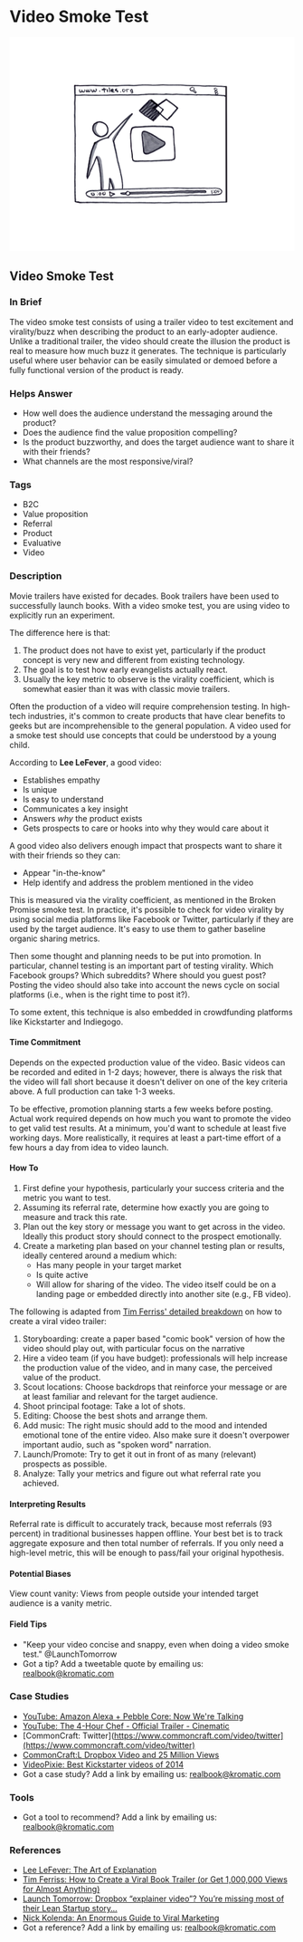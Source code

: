 # Video Smoke Test

![](../.gitbook/assets/illustration-video-smoke-test.png)

## Video Smoke Test

### In Brief

The video smoke test consists of using a trailer video to test excitement and virality/buzz when describing the product to an early-adopter audience. Unlike a traditional trailer, the video should create the illusion the product is real to measure how much buzz it generates. The technique is particularly useful where user behavior can be easily simulated or demoed before a fully functional version of the product is ready.

### Helps Answer

* How well does the audience understand the messaging around the product?
* Does the audience find the value proposition compelling?
* Is the product buzzworthy, and does the target audience want to share it with their friends?
* What channels are the most responsive/viral?

### Tags

* B2C
* Value proposition
* Referral
* Product
* Evaluative
* Video

### Description

Movie trailers have existed for decades. Book trailers have been used to successfully launch books. With a video smoke test, you are using video to explicitly run an experiment.

The difference here is that:

1. The product does not have to exist yet, particularly if the product concept is very new and different from existing technology.
2. The goal is to test how early evangelists actually react.
3. Usually the key metric to observe is the virality coefficient, which is somewhat easier than it was with classic movie trailers.

Often the production of a video will require comprehension testing. In high-tech industries, it's common to create products that have clear benefits to geeks but are incomprehensible to the general population. A video used for a smoke test should use concepts that could be understood by a young child.

According to **Lee LeFever**, a good video:

* Establishes empathy
* Is unique
* Is easy to understand
* Communicates a key insight 
* Answers _why_ the product exists
* Gets prospects to care or hooks into why they would care about it

A good video also delivers enough impact that prospects want to share it with their friends so they can:

* Appear "in-the-know"
* Help identify and address the problem mentioned in the video

This is measured via the virality coefficient, as mentioned in the Broken Promise smoke test. In practice, it's possible to check for video virality by using social media platforms like Facebook or Twitter, particularly if they are used by the target audience. It's easy to use them to gather baseline organic sharing metrics.

Then some thought and planning needs to be put into promotion. In particular, channel testing is an important part of testing virality. Which Facebook groups? Which subreddits? Where should you guest post? Posting the video should also take into account the news cycle on social platforms \(i.e., when is the right time to post it?\).

To some extent, this technique is also embedded in crowdfunding platforms like Kickstarter and Indiegogo.

#### Time Commitment

Depends on the expected production value of the video. Basic videos can be recorded and edited in 1-2 days; however, there is always the risk that the video will fall short because it doesn't deliver on one of the key criteria above. A full production can take 1-3 weeks.

To be effective, promotion planning starts a few weeks before posting. Actual work required depends on how much you want to promote the video to get valid test results. At a minimum, you'd want to schedule at least five working days. More realistically, it requires at least a part-time effort of a few hours a day from idea to video launch.

#### How To

1. First define your hypothesis, particularly your success criteria and the metric you want to test. 
2. Assuming its referral rate, determine how exactly you are going to measure and track this rate.
3. Plan out the key story or message you want to get across in the video. Ideally this product story should connect to the prospect emotionally.
4. Create a marketing plan based on your channel testing plan or results, ideally centered around a medium which:
   * Has many people in your target market
   * Is quite active
   * Will allow for sharing of the video. The video itself could be on a landing page or embedded directly into another site \(e.g., FB video\).

The following is adapted from [Tim Ferriss' detailed breakdown](http://tim.blog/2013/04/10/how-to-create-a-viral-book-trailer-or-get-1000000-views-for-almost-anything/) on how to create a viral video trailer:

1. Storyboarding: create a paper based "comic book" version of how the video should play out, with particular focus on the narrative  
2. Hire a video team \(if you have budget\): professionals will help increase the production value of the video, and in many case, the perceived value of the product.  
3. Scout locations: Choose backdrops that reinforce your message or are at least familiar and relevant for the target audience.  
4. Shoot principal footage: Take a lot of shots.  
5. Editing: Choose the best shots and arrange them.  
6. Add music: The right music should add to the mood and intended emotional tone of the entire video. Also make sure it doesn't overpower important audio, such as "spoken word" narration.  
7. Launch/Promote: Try to get it out in front of as many \(relevant\) prospects as possible.
8. Analyze: Tally your metrics and figure out what referral rate you achieved.

#### Interpreting Results

Referral rate is difficult to accurately track, because most referrals \(93 percent\) in traditional businesses happen offline. Your best bet is to track aggregate exposure and then total number of referrals. If you only need a high-level metric, this will be enough to pass/fail your original hypothesis.

#### Potential Biases

View count vanity: Views from people outside your intended target audience is a vanity metric.

#### Field Tips

* "Keep your video concise and snappy, even when doing a video smoke test." @LaunchTomorrow 
* Got a tip? Add a tweetable quote by emailing us: [realbook@kromatic.com](mailto:realbook@kromatic.com)

### Case Studies

* [YouTube: Amazon Alexa + Pebble Core: Now We're Talking](https://youtu.be/qYTfAXBPmro)
* [YouTube: The 4-Hour Chef - Official Trailer - Cinematic](https://youtu.be/_KFPHmPoPlY)
* [CommonCraft: Twitter\]\(https://www.commoncraft.com/video/twitter](https://www.commoncraft.com/video/twitter)
* [CommonCraft:L Dropbox Video and 25 Million Views](https://www.commoncraft.com/dropbox-video-and-25-million-views)
* [VideoPixie: Best Kickstarter videos of 2014](https://www.videopixie.com/best-kickstarter-videos-of-2014)
* Got a case study? Add a link by emailing us: [realbook@kromatic.com](mailto:realbook@kromatic.com) 

### Tools

* Got a tool to recommend? Add a link by emailing us: [realbook@kromatic.com](mailto:realbook@kromatic.com)

### References

* [Lee LeFever: The Art of Explanation](http://artofexplanation.com)
* [Tim Ferriss: How to Create a Viral Book Trailer \(or Get 1,000,000 Views for Almost Anything\)](http://tim.blog/2013/04/10/how-to-create-a-viral-book-trailer-or-get-1000000-views-for-almost-anything/)
* [Launch Tomorrow: Dropbox “explainer video”? You’re missing most of their Lean Startup story…](https://blog.launchtomorrow.com/2016/03/dropbox-mvpexplainer-video-youre-missing-most-of-the-story/)
* [Nick Kolenda: An Enormous Guide to Viral Marketing](https://www.nickkolenda.com/viral-marketing)
* Got a reference? Add a link by emailing us: [realbook@kromatic.com](https://github.com/trikro/the-real-startup-book/tree/6a17bc36666863334ffdefad4f2a9abf3e12ce13/part4-evaluative_market_experiment/realbook@kromatic.com)

